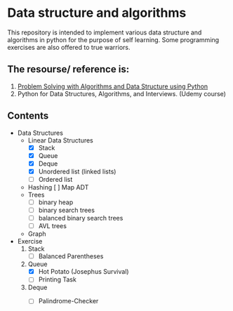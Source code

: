 
# Data structure and algorithms
This repository is intended to implement various data structure and algorithms in python for the purpose of self learning. Some programming exercises are also offered to true warriors.


## The resourse/ reference is:
1.  [Problem Solving with Algorithms and Data Structure using Python](http://interactivepython.org/runestone/static/pythonds/index.html)
2. Python for Data Structures, Algorithms, and Interviews. (Udemy course)

## Contents
- Data Structures
    - Linear Data Structures
        - [x] Stack
        - [x] Queue
        - [x] Deque
        - [x] Unordered list (linked lists)
        - [ ] Ordered list
    - Hashing
         [ ] Map ADT 
    - Trees
        - [ ] binary heap
        - [ ] binary search trees
        - [ ] balanced binary search trees
        - [ ] AVL trees
    - Graph
- Exercise
	1. Stack
		- [ ] Balanced Parentheses 
	2. Queue
		- [x] Hot Potato (Josephus Survival)
		- [ ] Printing Task
	3. Deque
		- [ ] Palindrome-Checker
	
   
